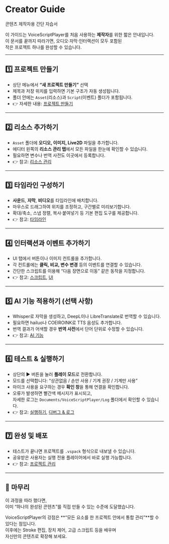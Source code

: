 # Creator Guide  
콘텐츠 제작자용 간단 자습서

이 가이드는 VoiceScriptPlayer를 처음 사용하는 **제작자**를 위한 짧은 안내입니다.  
이 문서를 끝까지 따라가면, 오디오·자막·인터랙션이 모두 포함된  
작은 프로젝트 하나를 완성할 수 있습니다.

---

## 1️⃣ 프로젝트 만들기

- 상단 메뉴에서 **“새 프로젝트 만들기”** 선택  
- 제목과 저장 위치를 입력하면 기본 구조가 자동 생성됩니다.  
- 폴더 안에는 `Asset`(리소스)과 `Script`(이벤트) 폴더가 포함됩니다.  
- 👉 자세한 내용: [프로젝트 만들기](project/create.md)

---

## 2️⃣ 리소스 추가하기

- `Asset` 폴더에 **오디오, 이미지, Live2D** 파일을 추가합니다.  
- 에디터 왼쪽의 **리소스 관리 탭**에서 모든 파일을 한눈에 확인할 수 있습니다.  
- 필요하면 변수나 번역 사전도 이곳에서 등록합니다.  
- 👉 참고: [리소스 관리](editor/resources.md)

---

## 3️⃣ 타임라인 구성하기

- **사운드**, **자막**, **비디오**를 타임라인에 배치합니다.  
- 마우스로 드래그하여 위치를 조정하고, 구간별로 미리보기합니다.  
- 확대/축소, 스냅 정렬, 복사·붙여넣기 등 기본 편집 도구를 제공합니다.  
- 👉 참고: [타임라인](editor/timeline.md)

---

## 4️⃣ 인터랙션과 이벤트 추가하기

- UI 탭에서 버튼이나 이미지 컨트롤을 추가합니다.  
- 각 컨트롤에는 **클릭, 비교, 변수 변경** 등의 이벤트를 연결할 수 있습니다.  
- 간단한 스크립트를 이용해 “다음 장면으로 이동” 같은 동작을 지정합니다.  
- 👉 참고: [스크립트](editor/script.md), [UI](editor/ui.md)

---

## 5️⃣ AI 기능 적용하기 (선택 사항)

- Whisper로 자막을 생성하고, DeepL이나 LibreTranslate로 번역할 수 있습니다.  
- 필요하면 hailuo나 COEIROINK로 TTS 음성도 추가합니다.  
- 번역 결과가 어색할 경우 **번역 사전**에서 단어 단위로 수정할 수 있습니다.  
- 👉 참고: [AI 기능](ai/whisper.md)

---

## 6️⃣ 테스트 & 실행하기

- 상단의 ▶️ 버튼을 눌러 **플레이 모드**로 전환합니다.  
- 모드를 선택합니다: “상관없음 / 손만 사용 / 기계 권장 / 기계만 사용”  
- 마이크 사용을 요구하는 경우 **확인 창**을 통해 연결을 확인합니다.  
- 오류가 발생하면 빨간색 메시지가 표시되고,  
  자세한 로그는 `Documents/VoiceScriptPlayer/Log` 폴더에서 확인할 수 있습니다.  
- 👉 참고: [실행하기](playback/run.md), [디버그 & 로그](playback/debug.md)

---

## 7️⃣ 완성 및 배포

- 테스트가 끝나면 프로젝트를 `.vspack` 형식으로 내보낼 수 있습니다.  
- 공유받은 사용자는 실행 전용 플레이어에서 바로 실행 가능합니다.  
- 👉 참고: [프로젝트 관리](project/manage.md)

---

## 🎯 마무리

이 과정을 따라 했다면,  
이미 “하나의 완성된 콘텐츠”를 직접 만들 수 있는 수준에 도달했습니다.  

VoiceScriptPlayer의 강점은 **“모든 요소를 한 프로젝트 안에서 통합 관리”**할 수 있다는 점입니다.  
이후에는 Stroke 편집, 장치 제어, 고급 스크립트 등을 배우며  
자신만의 콘텐츠로 확장해 보세요.
